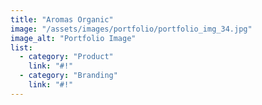```yaml
---
title: "Aromas Organic"
image: "/assets/images/portfolio/portfolio_img_34.jpg"
image_alt: "Portfolio Image"
list:
  - category: "Product"
    link: "#!"
  - category: "Branding"
    link: "#!"
---
```

